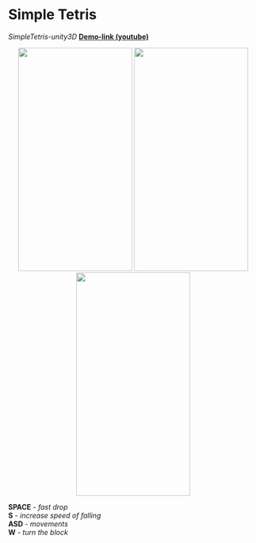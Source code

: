 # Simple Tetris
*SimpleTetris-unity3D*
**[Demo-link (youtube)](https://www.youtube.com/watch?v=b1PfUBn85bQ)**
<p align="center">
  <img width="230" height="450" src="https://user-images.githubusercontent.com/17459523/210509415-d4662530-df49-40b8-958f-88d41941653a.png">
  
  <img width="230" height="450" src="https://user-images.githubusercontent.com/17459523/210509328-4f3a7c0d-4cef-4635-8fa9-9558bb3ab7a7.png">
  
  <img width="230" height="450" src="https://user-images.githubusercontent.com/17459523/210509472-b627d92c-c1b8-4c7d-a12c-023d31949795.png">
  
</p>

**SPACE** - *fast drop*  </br>
**S** - *increase speed of falling*  </br>
**ASD** - *movements*  </br>
**W** - *turn the block*  </br>
